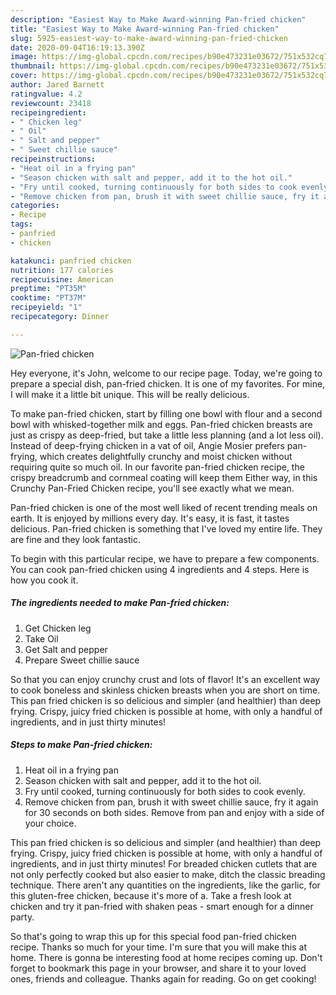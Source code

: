 ```yaml
---
description: "Easiest Way to Make Award-winning Pan-fried chicken"
title: "Easiest Way to Make Award-winning Pan-fried chicken"
slug: 5925-easiest-way-to-make-award-winning-pan-fried-chicken
date: 2020-09-04T16:19:13.390Z
image: https://img-global.cpcdn.com/recipes/b90e473231e03672/751x532cq70/pan-fried-chicken-recipe-main-photo.jpg
thumbnail: https://img-global.cpcdn.com/recipes/b90e473231e03672/751x532cq70/pan-fried-chicken-recipe-main-photo.jpg
cover: https://img-global.cpcdn.com/recipes/b90e473231e03672/751x532cq70/pan-fried-chicken-recipe-main-photo.jpg
author: Jared Barnett
ratingvalue: 4.2
reviewcount: 23418
recipeingredient:
- " Chicken leg"
- " Oil"
- " Salt and pepper"
- " Sweet chillie sauce"
recipeinstructions:
- "Heat oil in a frying pan"
- "Season chicken with salt and pepper, add it to the hot oil."
- "Fry until cooked, turning continuously for both sides to cook evenly."
- "Remove chicken from pan, brush it with sweet chillie sauce, fry it again for 30 seconds on both sides. Remove from pan and enjoy with a side of your choice."
categories:
- Recipe
tags:
- panfried
- chicken

katakunci: panfried chicken 
nutrition: 177 calories
recipecuisine: American
preptime: "PT35M"
cooktime: "PT37M"
recipeyield: "1"
recipecategory: Dinner

---
```



![Pan-fried chicken](https://img-global.cpcdn.com/recipes/b90e473231e03672/751x532cq70/pan-fried-chicken-recipe-main-photo.jpg)

Hey everyone, it's John, welcome to our recipe page. Today, we're going to prepare a special dish, pan-fried chicken. It is one of my favorites. For mine, I will make it a little bit unique. This will be really delicious.

To make pan-fried chicken, start by filling one bowl with flour and a second bowl with whisked-together milk and eggs. Pan-fried chicken breasts are just as crispy as deep-fried, but take a little less planning (and a lot less oil). Instead of deep-frying chicken in a vat of oil, Angie Mosier prefers pan-frying, which creates delightfully crunchy and moist chicken without requiring quite so much oil. In our favorite pan-fried chicken recipe, the crispy breadcrumb and cornmeal coating will keep them Either way, in this Crunchy Pan-Fried Chicken recipe, you&#39;ll see exactly what we mean.

Pan-fried chicken is one of the most well liked of recent trending meals on earth. It is enjoyed by millions every day. It's easy, it is fast, it tastes delicious. Pan-fried chicken is something that I've loved my entire life. They are fine and they look fantastic.


To begin with this particular recipe, we have to prepare a few components. You can cook pan-fried chicken using 4 ingredients and 4 steps. Here is how you cook it.

<!--inarticleads1-->

##### The ingredients needed to make Pan-fried chicken:

1. Get  Chicken leg
1. Take  Oil
1. Get  Salt and pepper
1. Prepare  Sweet chillie sauce


So that you can enjoy crunchy crust and lots of flavor! It&#39;s an excellent way to cook boneless and skinless chicken breasts when you are short on time. This pan fried chicken is so delicious and simpler (and healthier) than deep frying. Crispy, juicy fried chicken is possible at home, with only a handful of ingredients, and in just thirty minutes! 

<!--inarticleads2-->

##### Steps to make Pan-fried chicken:

1. Heat oil in a frying pan
1. Season chicken with salt and pepper, add it to the hot oil.
1. Fry until cooked, turning continuously for both sides to cook evenly.
1. Remove chicken from pan, brush it with sweet chillie sauce, fry it again for 30 seconds on both sides. Remove from pan and enjoy with a side of your choice.


This pan fried chicken is so delicious and simpler (and healthier) than deep frying. Crispy, juicy fried chicken is possible at home, with only a handful of ingredients, and in just thirty minutes! For breaded chicken cutlets that are not only perfectly cooked but also easier to make, ditch the classic breading technique. There aren&#39;t any quantities on the ingredients, like the garlic, for this gluten-free chicken, because it&#39;s more of a. Take a fresh look at chicken and try it pan-fried with shaken peas - smart enough for a dinner party. 

So that's going to wrap this up for this special food pan-fried chicken recipe. Thanks so much for your time. I'm sure that you will make this at home. There is gonna be interesting food at home recipes coming up. Don't forget to bookmark this page in your browser, and share it to your loved ones, friends and colleague. Thanks again for reading. Go on get cooking!
